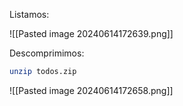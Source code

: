 
Listamos:

![[Pasted image 20240614172639.png]]

Descomprimimos:

```Bash
unzip todos.zip
```

![[Pasted image 20240614172658.png]]